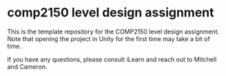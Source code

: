 # comp2150 level design assignment
 This is the template repository for the COMP2150 level design assignment. Note that opening the project in Unity for the first time may take a bit of time.

If you have any questions, please consult iLearn and reach out to Mitchell and Cameron.
